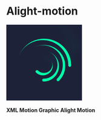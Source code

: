 # Alight-motion
<img src="https://github.com/Rahmadfirdiansyah/Alight-motion/blob/main/Gambar/Logo.png" width="200"> 

**XML Motion Graphic Alight Motion**


